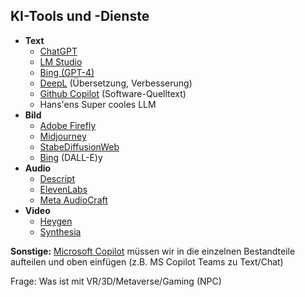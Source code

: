 ## KI-Tools und -Dienste

- **Text**
  - [ChatGPT](https://chat.openai.com/)
  - [LM Studio](https://lmstudio.ai/)
  - [Bing (GPT-4)](https://bing.com/chat)
  - [DeepL](https://www.deepl.com/) (Übersetzung, Verbesserung)
  - [Github Copilot](https://github.com/features/copilot) (Software-Quelltext)
  - Hans'ens Super cooles LLM
- **Bild**
  - [Adobe Firefly](https://www.adobe.com/de/sensei/generative-ai/firefly.html)
  - [Midjourney](https://discord.com/invite/midjourney)
  - [StabeDiffusionWeb](https://stablediffusionweb.com/)
  - [Bing](https://bing.com/create) (DALL-E)y
- **Audio**
  - [Descript](https://www.descript.com/)
  - [ElevenLabs](https://elevenlabs.io/)
  - [Meta AudioCraft](https://audiocraft.metademolab.com/)
- **Video**
  - [Heygen](https://www.heygen.com/)
  - [Synthesia](https://www.synthesia.io/)

**Sonstige:** [Microsoft Copilot](https://de.wikipedia.org/wiki/Microsoft_365_Copilot) müssen wir in die einzelnen Bestandteile aufteilen und oben einfügen (z.B. MS Copilot Teams zu Text/Chat)

Frage: Was ist mit VR/3D/Metaverse/Gaming (NPC)